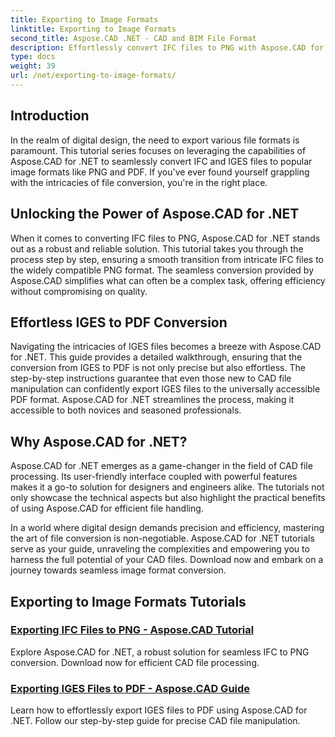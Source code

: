 ```yaml
---
title: Exporting to Image Formats
linktitle: Exporting to Image Formats
second_title: Aspose.CAD .NET - CAD and BIM File Format
description: Effortlessly convert IFC files to PNG with Aspose.CAD for .NET. Discover seamless CAD file processing and download for efficient file manipulation.
type: docs
weight: 39
url: /net/exporting-to-image-formats/
---
```


## Introduction

In the realm of digital design, the need to export various file formats is paramount. This tutorial series focuses on leveraging the capabilities of Aspose.CAD for .NET to seamlessly convert IFC and IGES files to popular image formats like PNG and PDF. If you've ever found yourself grappling with the intricacies of file conversion, you're in the right place.

## Unlocking the Power of Aspose.CAD for .NET

When it comes to converting IFC files to PNG, Aspose.CAD for .NET stands out as a robust and reliable solution. This tutorial takes you through the process step by step, ensuring a smooth transition from intricate IFC files to the widely compatible PNG format. The seamless conversion provided by Aspose.CAD simplifies what can often be a complex task, offering efficiency without compromising on quality.

## Effortless IGES to PDF Conversion

Navigating the intricacies of IGES files becomes a breeze with Aspose.CAD for .NET. This guide provides a detailed walkthrough, ensuring that the conversion from IGES to PDF is not only precise but also effortless. The step-by-step instructions guarantee that even those new to CAD file manipulation can confidently export IGES files to the universally accessible PDF format. Aspose.CAD for .NET streamlines the process, making it accessible to both novices and seasoned professionals.

## Why Aspose.CAD for .NET?

Aspose.CAD for .NET emerges as a game-changer in the field of CAD file processing. Its user-friendly interface coupled with powerful features makes it a go-to solution for designers and engineers alike. The tutorials not only showcase the technical aspects but also highlight the practical benefits of using Aspose.CAD for efficient file handling.

In a world where digital design demands precision and efficiency, mastering the art of file conversion is non-negotiable. Aspose.CAD for .NET tutorials serve as your guide, unraveling the complexities and empowering you to harness the full potential of your CAD files. Download now and embark on a journey towards seamless image format conversion.
## Exporting to Image Formats Tutorials
### [Exporting IFC Files to PNG - Aspose.CAD Tutorial](./exporting-ifc-files-to-png/)
Explore Aspose.CAD for .NET, a robust solution for seamless IFC to PNG conversion. Download now for efficient CAD file processing.
### [Exporting IGES Files to PDF - Aspose.CAD Guide](./exporting-iges-files-to-pdf/)
Learn how to effortlessly export IGES files to PDF using Aspose.CAD for .NET. Follow our step-by-step guide for precise CAD file manipulation.